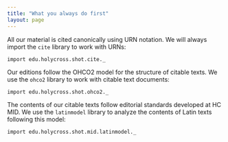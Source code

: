 ```yaml
---
title: "What you always do first"
layout: page
---
```


All our material is cited canonically using URN notation. We will always import the `cite` library to work with URNs:

```scala:silent
import edu.holycross.shot.cite._
```

Our editions follow the OHCO2 model for the structure of citable texts. We use the `ohco2` library to work with citable text documents:

```scala:silent
import edu.holycross.shot.ohco2._
```

The contents of our citable texts follow editorial standards developed at HC MID. We use the `latinmodel` library to analyze the contents of Latin texts following this model:

```scala:silent
import edu.holycross.shot.mid.latinmodel._
```
